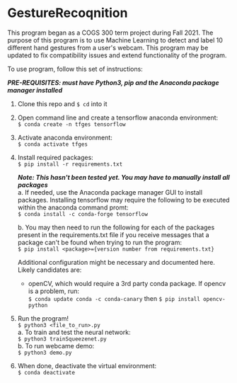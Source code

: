 # GestureRecoqnition

This program began as a COGS 300 term project during Fall 2021. The purpose of this program is to use Machine Learning to detect and label 10 different hand gestures from a user's webcam.
This program may be updated to fix compatibility issues and extend functionality of the program. 

To use program, follow this set of instructions:

***PRE-REQUISITES: must have Python3, pip and the Anaconda package manager installed***

1. Clone this repo and ```$ cd``` into it

2. Open command line and create a tensorflow anaconda environment: \
```$ conda create -n tfges tensorflow```

3. Activate anaconda environment: \
```$ conda activate tfges```

4. Install required packages: \
```$ pip install -r requirements.txt ```

    ***Note: This hasn't been tested yet. You may have to manually install all packages*** \
    a. If needed, use the Anaconda package manager GUI to install packages. Installing tensorflow may require the following to be executed within the anaconda command promt: \
    ```$ conda install -c conda-forge tensorflow```

    b. You may then need to run the following for each of the packages present in the requirements.txt file if you receive messages that a package can't be found when trying to run the program: \
    ```$ pip install <package>={version number from requirements.txt}```

    Additional configuration might be necessary and documented here. Likely candidates are:
    - openCV, which would require a 3rd party conda package. If opencv is a problem, run: \
    ```$ conda update conda -c conda-canary``` then
    ```$ pip install opencv-python```
    
5. Run the program! \
```$ python3 <file_to_run>.py``` \
     a. To train and test the neural network: \
     ```$ python3 trainSqueezenet.py``` \
     b. To run webcame demo: \
     ```$ python3 demo.py```


6. When done, deactivate the virtual environment: \
```$ conda deactivate```


